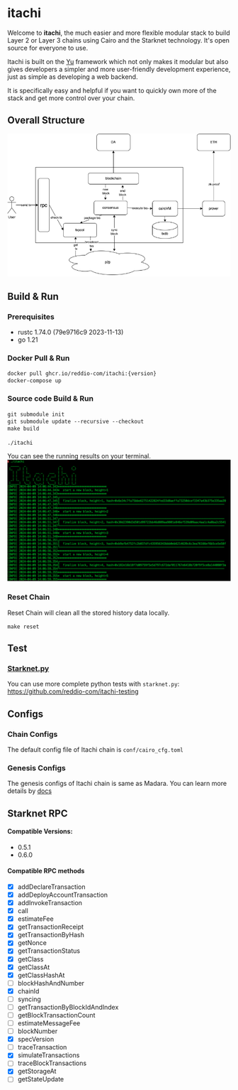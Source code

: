 # itachi
Welcome to **itachi**, the much easier and more flexible modular stack to build Layer 2 or Layer 3 chains using Cairo and the Starknet technology.
It's open source for everyone to use.  

Itachi is built on the [Yu](https://github.com/yu-org/yu) framework which not only makes it modular but also gives developers
a simpler and more user-friendly development experience, just as simple as developing a web backend.   

It is specifically easy and helpful if you want to quickly own more of the stack and get more control over your chain.

## Overall Structure
![image](docs/images/itachi_arch.png)  

## Build & Run
### Prerequisites
- rustc 1.74.0 (79e9716c9 2023-11-13)  
- go 1.21

### Docker Pull & Run
```shell
docker pull ghcr.io/reddio-com/itachi:{version}
docker-compose up
```

### Source code Build & Run
```shell
git submodule init
git submodule update --recursive --checkout
make build

./itachi
```   
You can see the running results on your terminal.
![image](docs/images/itachi_running.jpg)

### Reset Chain
Reset Chain will clean all the stored history data locally. 
```shell
make reset
```  
## Test
### [Starknet.py](https://github.com/software-mansion/starknet.py)
You can use more complete python tests with `starknet.py`: https://github.com/reddio-com/itachi-testing


## Configs  
### Chain Configs
The default config file of Itachi chain is `conf/cairo_cfg.toml`
### Genesis Configs
The genesis configs of Itachi chain is same as Madara. You can learn more details by [docs](docs/genesis.md)


## Starknet RPC
#### Compatible Versions: 
- 0.5.1
- 0.6.0   
#### Compatible RPC methods
- [x] addDeclareTransaction
- [x] addDeployAccountTransaction
- [x] addInvokeTransaction
- [x] call
- [x] estimateFee
- [x] getTransactionReceipt
- [x] getTransactionByHash
- [x] getNonce
- [x] getTransactionStatus
- [x] getClass
- [x] getClassAt
- [x] getClassHashAt
- [ ] blockHashAndNumber
- [x] chainId
- [ ] syncing
- [ ] getTransactionByBlockIdAndIndex
- [ ] getBlockTransactionCount
- [ ] estimateMessageFee
- [ ] blockNumber
- [x] specVersion
- [ ] traceTransaction
- [x] simulateTransactions
- [ ] traceBlockTransactions
- [x] getStorageAt
- [ ] getStateUpdate
